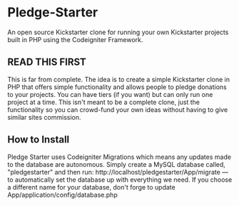 Pledge-Starter
==============

An open source Kickstarter clone for running your own Kickstarter projects built in PHP using the Codeigniter Framework.

## READ THIS FIRST
This is far from complete. The idea is to create a simple Kickstarter clone in PHP that offers simple functionality and allows people to pledge donations to your projects. You can have tiers (if you want) but can only run one project at a time. This isn't meant to be a complete clone, just the functionality so you can crowd-fund your own ideas without having to give similar sites commission.

## How to Install
Pledge Starter uses Codeigniter Migrations which means any updates made to the database are autonomous. Simply create a MySQL database called, "pledgestarter" and then run: http://localhost/pledgestarter/App/migrate — to automatically set the database up with everything we need. If you choose a different name for your database, don't forge to update App/application/config/database.php